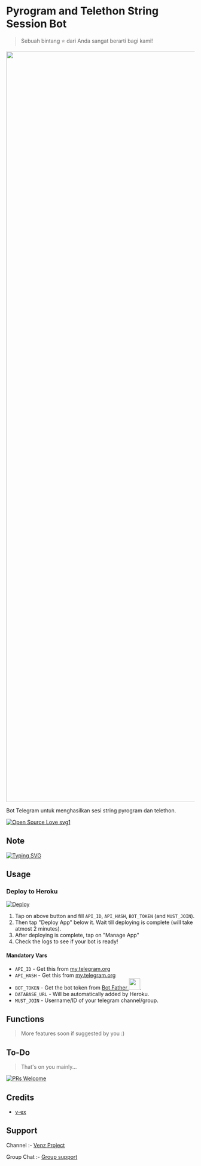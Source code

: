 # Pyrogram and Telethon String Session Bot

> Sebuah bintang ⭐ dari Anda sangat berarti bagi kami!

<p align="center"><a href="https://github.com/Rexashh"><img src="https://telegra.ph/file/8dccc86794f8e6a1da251.jpg" width="2000"></a></p>

Bot Telegram untuk menghasilkan sesi string pyrogram dan telethon.

[![Open Source Love svg1](https://badges.frapsoft.com/os/v1/open-source.svg?v=103)](https://github.com/ellerbrock/open-source-badges/)

## Note
[![Typing SVG](https://readme-typing-svg.herokuapp.com?color=%2336BCF7&lines=Ini+adalah+Bot+Yang+Sangat+Berguna+Untuk;Mengambil+String+Session+Dari;Bot+Ini;Kamu+Dapat+Melihat+String+Milikmu+Di;Pesan+Tersimpan+Telegrammu;Jangan+Sebar+String+Session+Ini;Kepada+Siapapun;Another+Bytes+Account+Will+Be+Ban;Selamat+Mendeploy+%F0%9F%92%96)](https://git.io/typing-svg)

## Usage

### Deploy to Heroku

[![Deploy](https://www.herokucdn.com/deploy/button.svg)](https://heroku.com/deploy?template=https://github.com/eldy020502/Venz-String-Generator)

1. Tap on above button and fill `API_ID`, `API_HASH`, `BOT_TOKEN` (and `MUST_JOIN`).
2. Then tap "Deploy App" below it. Wait till deploying is complete (will take atmost 2 minutes).
3. After deploying is complete, tap on "Manage App"
4. Check the logs to see if your bot is ready!

#### Mandatory Vars

- `API_ID` - Get this from [my.telegram.org](https://my.telegram.org/auth)
- `API_HASH` - Get this from [my.telegram.org](https://my.telegram.org/auth)
- `BOT_TOKEN` - Get the bot token from [Bot Father <img src="https://telegra.ph/file/8d80c13110506bf1cb58e.jpg" width="30" height="30">](https://telegram.dog/BotFather).
- `DATABASE_URL` - Will be automatically added by Heroku.
- `MUST_JOIN` - Username/ID of your telegram channel/group.

## Functions

> More features soon if suggested by you :)

## To-Do

> That's on you mainly...

[![PRs Welcome](https://img.shields.io/badge/PRs-welcome-brightgreen.svg?style=flat-square)](http://makeapullrequest.com)

## Credits

- [v-ex](https://github.com/moonscrsh)

## Support

Channel :- [Venz Project](https://t.me/venzproject)

Group Chat :- [Group support](https://t.me/justvenzzz)
